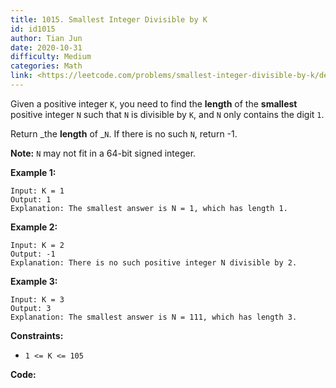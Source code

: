 ```yaml
---
title: 1015. Smallest Integer Divisible by K
id: id1015
author: Tian Jun
date: 2020-10-31
difficulty: Medium
categories: Math
link: <https://leetcode.com/problems/smallest-integer-divisible-by-k/description/>
---
```


Given a positive integer `K`, you need to find the **length** of the
**smallest** positive integer `N` such that `N` is divisible by `K`, and `N`
only contains the digit `1`.

Return _the **length** of _`N`. If there is no such `N`, return -1.

**Note:** `N` may not fit in a 64-bit signed integer.



**Example 1:**
            
	Input: K = 1    
	Output: 1    
	Explanation: The smallest answer is N = 1, which has length 1.    

**Example 2:**
            
	Input: K = 2    
	Output: -1    
	Explanation: There is no such positive integer N divisible by 2.    

**Example 3:**
            
	Input: K = 3    
	Output: 3    
	Explanation: The smallest answer is N = 111, which has length 3.    



**Constraints:**

  * `1 <= K <= 105`


**Code:**
